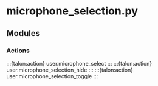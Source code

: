 # microphone_selection.py

## Modules

### Actions

:::{talon:action} user.microphone_select
:::
:::{talon:action} user.microphone_selection_hide
:::
:::{talon:action} user.microphone_selection_toggle
:::
